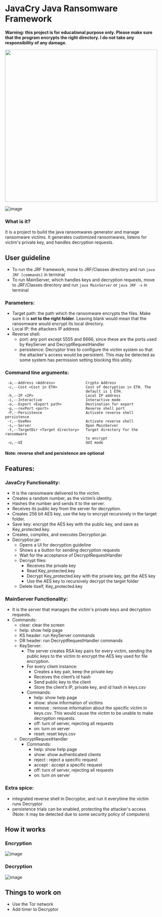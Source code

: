 # JavaCry Java Ransomware Framework
**Warning: this project is for educational purpose only. Please make sure that the program encrypts the right directory. I do not take any responsibility of any damage.**

<img src="https://github.com/acezxn/JavaCry/blob/main/images/JRFUI.png" width="500"/>

![image](https://github.com/acezxn/JavaCry/blob/main/images/YourFilesHaveBeenEncrypted.png)

### What is it?

It is a project to build the java ransomwares generator and manage ransomware victims. It generates customized ransomwares, listens for victim's private key, and handles decryption requests. 

## User guideline
* To run the JRF framework, move to JRF/Classes directory and run `java JRF [commands]` in terminal
* To run MainServer, which handles keys and decryption requests, move to JRF/Classes directory and run `java MainServer` or `java JRF -s` in terminal

### Parameters:
* Target path: the path which the ransomware encrypts the files. Make sure it is **set to the right folder**. Leaving blank would mean that the ransomware would encrypt its local directory.
* Local IP: the attackers IP address
* Reverse shell: 
    * port: any port except 5555 and 6666, since these are the ports used by KeyServer and DecryptRequestHandler
    * persistence: Decryptor tries to configure the victim system so that the attacker's access would be persistent. This may be detected as some system has permission setting blocking this utility.

### Command line arguments:

```
 -a,--Address <Address>              Crypto Address
 -c,--Cost <Cost in ETH>             Cost of decryption in ETH. The
                                     default is 1 ETH.
 -h,--IP <IP>                        Local IP address
 -i,--Interactive                    Interactive mode
 -o,--Export <Export path>           Destination for export
 -p,--revPort <port>                 Reverse shell port
 -P,--Persistence                    Activate reverse shell persistence
 -r,--UseRev                         Activate reverse shell
 -s,--Server                         Open MainServer
 -t,--TargetDir <Target directory>   Target directory for the ransomware
                                     to encrypt
 -u,--UI                             GUI mode
```
#### Note: reverse shell and persistence are optional


## Features:

### JavaCry Functionality:
* It is the ransomware delivered to the victim.
* Creates a random number, as the victim’s identity.
* Hashes the number and sends it to the server.
* Receives its public key from the server for decryption.
* Creates 256 bit AES key, use the key to encrypt recursively in the target folder.
* Save key: encrypt the AES key with the public key, and save as Key_protected.key.
* Creates, compiles, and executes Decryptior.jar.
* Decryptior.jar:
    * Opens a UI for decryption guideline
    * Shows a a button for sending decryption requests
    * Wait for the acceptance of DecryptRequestHandler
    * Decrypt files:
	    * Receives the private key
	    * Read Key_protected.key
	    * Decrypt Key_protected.key with the private key, get the AES key
	    * Use the AES key to recursively decrypt the target folder
    * Delete itself, Key_protected.key
 
### MainServer Functionality:
* It is the server that manages the victim's private keys and decryption requests.
* Commands:
    * clear: clear the screen
    * help: show help page
    * KS header: run KeyServer commands
    * DR header: run DecryptRequestHandler commands
    * KeyServer:
        * The server creates RSA key pairs for every victim, sending the public keys to the victim to encrypt the AES key used for file encryption.
        * For every client instance:
            * Creates a key pair, keep the private key
            * Receives the client’s id hash
            * Send public key to the client
            * Store the client’s IP, private key, and id hash in keys.csv
        * Commands:
            * help: show help page
            * show: show information of victims
            * remove <idx>: remove information about the specific victim in keys.csv. This would cause the victim to be unable to make decryption requests. 
            * off: turn of server, rejecting all requests
            * on: turn on server
            * reset: reset keys.csv
    * DecryptRequestHandler
		* Commands:
			* help: show help page
			* show: show authenticated clients
			* reject <idx>: reject a specific request
			* accept <idx>: accept a specific request
			* off: turn of server, rejecting all requests
			* on: turn on server

### Extra spice:
* integrated reverse shell in Decryptor, and run it everytime the victim runs Decryptor
* persistence trials can be enabled, protecting the attacker's access (Note: it may be detected due to some security policy of computers)

## How it works
### Encryption
![image](https://github.com/acezxn/JavaCry/blob/main/images/JavaCry_Encryption.jpg)
### Decryption
![image](https://github.com/acezxn/JavaCry/blob/main/images/JavaCry_Decryption.jpg)

## Things to work on
* Use the Tor network
* Add timer to Decryptor
